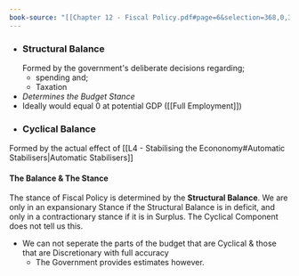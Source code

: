```yaml
---
book-source: "[[Chapter 12 - Fiscal Policy.pdf#page=6&selection=368,0,374,6|Chapter 12 - Fiscal Policy, page 6]]"
---
```


- ### Structural Balance
	Formed by the government's deliberate decisions regarding; 
	- spending and;
	- Taxation
- *Determines the Budget Stance*
- Ideally would equal 0 at potential GDP ([[Full Employment]])
- ### Cyclical Balance
Formed by the actual effect of [[L4 - Stabilising the Econonomy#Automatic Stabilisers|Automatic Stabilisers]] 


#### The Balance & The Stance
The stance of Fiscal Policy is determined by the **Structural Balance**. We are only in an expansionary Stance if the Structural Balance is in deficit, and only in a contractionary stance if it is in Surplus. 
The Cyclical Component does not tell us this.

- We can not seperate the parts of the budget that are Cyclical & those that are Discretionary with full accuracy
	- The Government provides estimates however.
